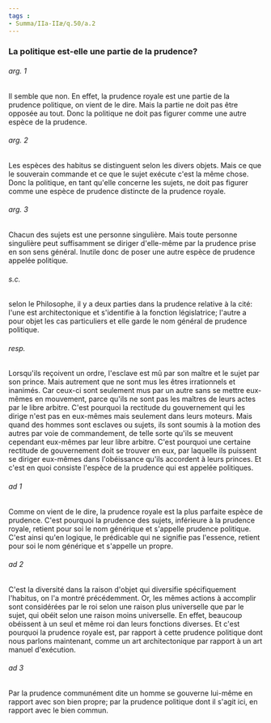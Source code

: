 ```yaml
---
tags : 
- Summa/IIa-IIæ/q.50/a.2
---
```


### La politique est-elle une partie de la prudence?

###### arg. 1
Il semble que non. En effet, la prudence royale est une partie de la prudence politique, on vient de le dire. Mais la partie ne doit pas être opposée au tout. Donc la politique ne doit pas figurer comme une autre espèce de la prudence. 

###### arg. 2
Les espèces des habitus se distinguent selon les divers objets. Mais ce que le souverain commande et ce que le sujet exécute c'est la même chose. Donc la politique, en tant qu'elle concerne les sujets, ne doit pas figurer comme une espèce de prudence distincte de la prudence royale. 

###### arg. 3
Chacun des sujets est une personne singulière. Mais toute personne singulière peut suffisamment se diriger d'elle-même par la prudence prise en son sens général. Inutile donc de poser une autre espèce de prudence appelée politique. 

###### s.c.
selon le Philosophe, il y a deux parties dans la prudence relative à la cité: l'une est architectonique et s'identifie à la fonction législatrice; l'autre a pour objet les cas particuliers et elle garde le nom général de prudence politique. 

###### resp.
Lorsqu'ils reçoivent un ordre, l'esclave est mû par son maître et le sujet par son prince. Mais autrement que ne sont mus les êtres irrationnels et inanimés. Car ceux-ci sont seulement mus par un autre sans se mettre eux-mêmes en mouvement, parce qu'ils ne sont pas les maîtres de leurs actes par le libre arbitre. C'est pourquoi la rectitude du gouvernement qui les dirige n'est pas en eux-mêmes mais seulement dans leurs moteurs. Mais quand des hommes sont esclaves ou sujets, ils sont soumis à la motion des autres par voie de commandement, de telle sorte qu'ils se meuvent cependant eux-mêmes par leur libre arbitre. C'est pourquoi une certaine rectitude de gouvernement doit se trouver en eux, par laquelle ils puissent se diriger eux-mêmes dans l'obéissance qu'ils accordent à leurs princes. Et c'est en quoi consiste l'espèce de la prudence qui est appelée politiques. 

###### ad 1
Comme on vient de le dire, la prudence royale est la plus parfaite espèce de prudence. C'est pourquoi la prudence des sujets, inférieure à la prudence royale, retient pour soi le nom générique et s'appelle prudence politique. C'est ainsi qu'en logique, le prédicable qui ne signifie pas l'essence, retient pour soi le nom générique et s'appelle un propre. 

###### ad 2
C'est la diversité dans la raison d'objet qui diversifie spécifiquement l'habitus, on l'a montré précédemment. Or, les mêmes actions à accomplir sont considérées par le roi selon une raison plus universelle que par le sujet, qui obéit selon une raison moins universelle. En effet, beaucoup obéissent à un seul et même roi dan leurs fonctions diverses. Et c'est pourquoi la prudence royale est, par rapport à cette prudence politique dont nous parlons maintenant, comme un art architectonique par rapport à un art manuel d'exécution. 

###### ad 3
Par la prudence communément dite un homme se gouverne lui-même en rapport avec son bien propre; par la prudence politique dont il s'agit ici, en rapport avec le bien commun. 

